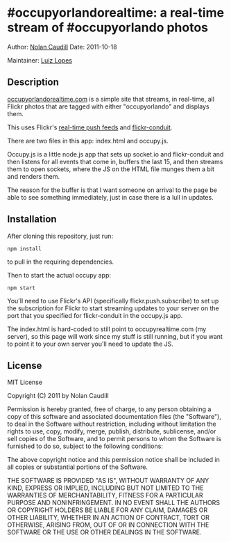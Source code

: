 #occupyorlandorealtime: a real-time stream of #occupyorlando photos
======================

Author: [Nolan Caudill](http://twitter.com/nolancaudill)
Date: 2011-10-18

Maintainer: [Luiz Lopes](http://twitter.com/theprivileges)

## Description

[occupyorlandorealtime.com](http://www.occupyorlandorealtime.com) is a simple site that streams, in real-time, all Flickr photos that are tagged
with either "occupyorlando" and displays them.

This uses Flickr's [real-time push feeds](http://laughingmeme.org/2011/07/24/getting-started-with-flickr-real-time-apis-in-php/) and [flickr-conduit](https://github.com/mncaudill/flickr-conduit).

There are two files in this app: index.html and occupy.js.

Occupy.js is a little node.js app that sets up socket.io and flickr-conduit and then listens for all events that come in, buffers the last 15, and then streams them to open sockets, where the JS on the HTML file munges them a bit and renders them.

The reason for the buffer is that I want someone on arrival to the page be able to see something immediately, just in case there is a lull in updates.

## Installation

After cloning this repository, just run:

`npm install`

to pull in the requiring dependencies. 

Then to start the actual occupy app:

`npm start`

You'll need to use Flickr's API (specifically flickr.push.subscribe) to set up the subscription for Flickr to start streaming updates to your server on the port that you specified for flickr-conduit in the occupy.js app.

The index.html is hard-coded to still point to occupyrealtime.com (my server), so this page will work since my stuff is still running, but if you want to point it to your own server you'll need to update the JS.

## License

MIT License

Copyright (C) 2011 by Nolan Caudill

Permission is hereby granted, free of charge, to any person obtaining a copy
of this software and associated documentation files (the "Software"), to deal
in the Software without restriction, including without limitation the rights
to use, copy, modify, merge, publish, distribute, sublicense, and/or sell
copies of the Software, and to permit persons to whom the Software is
furnished to do so, subject to the following conditions:

The above copyright notice and this permission notice shall be included in
all copies or substantial portions of the Software.

THE SOFTWARE IS PROVIDED "AS IS", WITHOUT WARRANTY OF ANY KIND, EXPRESS OR
IMPLIED, INCLUDING BUT NOT LIMITED TO THE WARRANTIES OF MERCHANTABILITY,
FITNESS FOR A PARTICULAR PURPOSE AND NONINFRINGEMENT. IN NO EVENT SHALL THE
AUTHORS OR COPYRIGHT HOLDERS BE LIABLE FOR ANY CLAIM, DAMAGES OR OTHER
LIABILITY, WHETHER IN AN ACTION OF CONTRACT, TORT OR OTHERWISE, ARISING FROM,
OUT OF OR IN CONNECTION WITH THE SOFTWARE OR THE USE OR OTHER DEALINGS IN
THE SOFTWARE.

